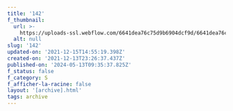 ```yaml
---
title: '142'
f_thumbnail:
  url: >-
    https://uploads-ssl.webflow.com/6641dea76c75d9b6904dcf9d/6641dea76c75d9b6904dd274_142.jpg
  alt: null
slug: '142'
updated-on: '2021-12-15T14:55:19.398Z'
created-on: '2021-12-13T23:26:37.437Z'
published-on: '2024-05-13T09:35:37.825Z'
f_status: false
f_category: S
f_afficher-la-racine: false
layout: '[archive].html'
tags: archive
---
```



